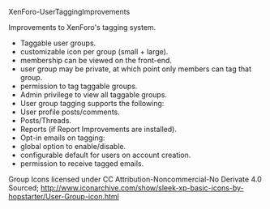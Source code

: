 XenForo-UserTaggingImprovements

Improvements to XenForo's tagging system.

- Taggable user groups.
 - customizable icon per group (small + large).
 - membership can be viewed on the front-end.
 - user group may be private, at which point only members can tag that group.
 - permission to tag taggable groups.
 - Admin privilege to view all taggable groups.
- User group tagging supports the following:
 - User profile posts/comments.
 - Posts/Threads.
 - Reports (if Report Improvements are installed).
- Opt-in emails on tagging:
 - global option to enable/disable.
 - configurable default for users on account creation.
 - permission to receive tagged emails.

Group Icons licensed under CC Attribution-Noncommercial-No Derivate 4.0
Sourced; http://www.iconarchive.com/show/sleek-xp-basic-icons-by-hopstarter/User-Group-icon.html